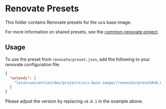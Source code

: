 # Renovate Presets

This folder contains Renovate presets for the ucs base image.

For more information on shared presets, see the
[common-renovate project](https://git.knut.univention.de/univention/dev/nubus-for-k8s/common-renovate).

## Usage

To use the preset from `renovate/preset.json`, add the following to your
renovate configuration file:

```json
{
  "extends": [
    "local>univention/dev/projects/ucs-base-image//renovate/preset#v0.0.1"
  ]
}
```

Please adjust the version by replacing `v0.0.1` in the example above.

